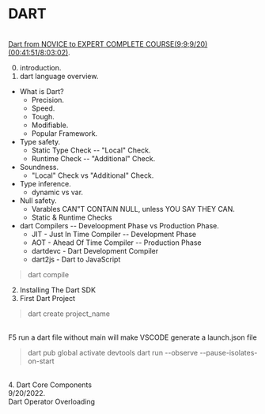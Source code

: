 # DART
\
[Dart from NOVICE to EXPERT COMPLETE COURSE(9;9;9/20) (00:41:51/8:03:02)](https://www.bilibili.com/video/BV1x5411o7Li?share_source=copy_web&vd_source=9b9dd1f0cf3a1440716abba5c656353d). 

0. introduction. 
1. dart language overview. 
  * What is Dart? 
    * Precision. 
    * Speed. 
    * Tough. 
    * Modifiable. 
    * Popular Framework. 
  * Type safety. 
    * Static Type Check -- "Local" Check. 
    * Runtime Check -- "Additional" Check. 
  * Soundness. 
    * "Local" Check vs "Additional" Check. 
  * Type inference. 
    * dynamic vs var. 
  * Null safety. 
    * Varables CAN"T CONTAIN NULL, unless YOU SAY THEY CAN. 
    * Static & Runtime Checks 
  * dart Compilers -- Develoopment Phase vs Production Phase. 
    * JIT - Just In Time Compiler -- Development Phase
    * AOT - Ahead Of Time Compiler -- Production Phase
    * dartdevc - Dart Development Compiler
    * dart2js - Dart to JavaScript 
> dart compile


2. Installing The Dart SDK
3. First Dart Project

> dart create project_name

\
F5 run a dart file without main will make VSCODE generate a launch.json file

> dart pub global activate devtools
> dart run --observe --pause-isolates-on-start

\
4. Dart Core Components
\
9/20/2022. 
\
Dart Operator Overloading

